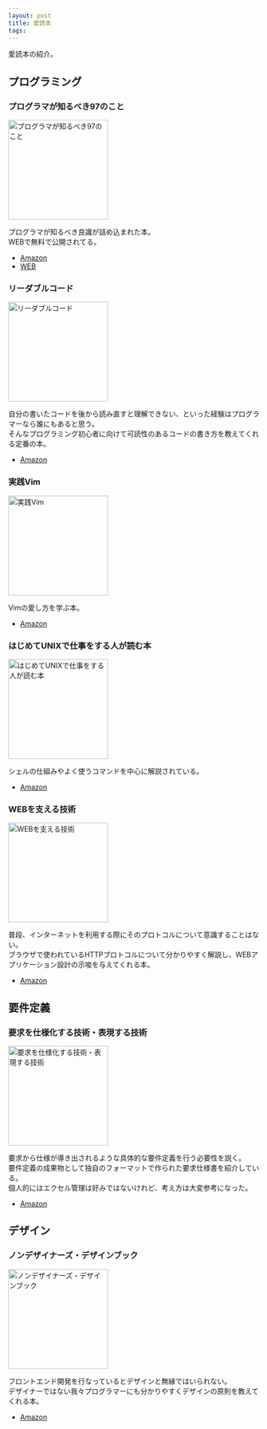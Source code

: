 ```yaml
---
layout: post
title: 愛読本
tags:
---
```


愛読本の紹介。

## プログラミング

### プログラマが知るべき97のこと

<img src="https://images-na.ssl-images-amazon.com/images/I/511RPej0BNL.jpg" alt="プログラマが知るべき97のこと" width="200" />

プログラマが知るべき良識が詰め込まれた本。  
WEBで無料で公開されてる。

- [Amazon](https://amzn.to/3NcU3f1)
- [WEB](https://プログラマが知るべき97のこと.com)

### リーダブルコード

<img src="https://images-fe.ssl-images-amazon.com/images/I/51MgH8Jmr3L._SY291_BO1,204,203,200_QL40_ML2_.jpg" alt="リーダブルコード" width="200" />

自分の書いたコードを後から読み直すと理解できない、といった経験はプログラマーなら誰にもあると思う。  
そんなプログラミング初心者に向けて可読性のあるコードの書き方を教えてくれる定番の本。

- [Amazon](https://amzn.to/3FJLBkY)

### 実践Vim

<img src="https://m.media-amazon.com/images/I/51c5qMHV5VL.jpg" alt="実践Vim" width="200" />

Vimの愛し方を学ぶ本。

- [Amazon](https://amzn.to/3MgQYuy)

### はじめてUNIXで仕事をする人が読む本

<img src="https://m.media-amazon.com/images/I/51kcfORQGGL.jpg" alt="はじめてUNIXで仕事をする人が読む本" width="200" />

シェルの仕組みやよく使うコマンドを中心に解説されている。

- [Amazon](https://amzn.to/3a1clli)

### WEBを支える技術

<img src="https://m.media-amazon.com/images/I/51HNAhxudcL._SY346_.jpg" alt="WEBを支える技術" width="200" />

普段、インターネットを利用する際にそのプロトコルについて意識することはない。  
ブラウザで使われているHTTPプロトコルについて分かりやすく解説し、WEBアプリケーション設計の示唆を与えてくれる本。

- [Amazon](https://amzn.to/37P6COQ)

## 要件定義

### 要求を仕様化する技術・表現する技術

<img src="https://m.media-amazon.com/images/I/51XWTDHhFKL.jpg" alt="要求を仕様化する技術・表現する技術" width="200" />

要求から仕様が導き出されるような具体的な要件定義を行う必要性を説く。  
要件定義の成果物として独自のフォーマットで作られた要求仕様書を紹介している。  
個人的にはエクセル管理は好みではないけれど、考え方は大変参考になった。

- [Amazon](https://amzn.to/3FJE71g)

## デザイン

### ノンデザイナーズ・デザインブック

<img src="https://images-na.ssl-images-amazon.com/images/I/61JAysNAYBL.jpg" alt="ノンデザイナーズ・デザインブック" width="200" />

フロントエンド開発を行なっているとデザインと無縁ではいられない。  
デザイナーではない我々プログラマーにも分かりやすくデザインの原則を教えてくれる本。

- [Amazon](https://amzn.to/39kwfHo)